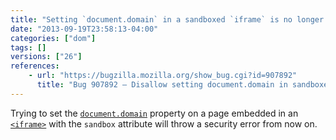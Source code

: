 ```yaml
---
title: "Setting `document.domain` in a sandboxed `iframe` is no longer allowed"
date: "2013-09-19T23:58:13-04:00"
categories: ["dom"]
tags: []
versions: ["26"]
references:
    - url: "https://bugzilla.mozilla.org/show_bug.cgi?id=907892"
      title: "Bug 907892 – Disallow setting document.domain in sandboxed iframes"
---
```

Trying to set the [`document.domain`](https://developer.mozilla.org/docs/Web/API/document.domain) property on a page embedded in an [`<iframe>`](https://developer.mozilla.org/docs/Web/HTML/Element/iframe) with the `sandbox` attribute will throw a security error from now on.

